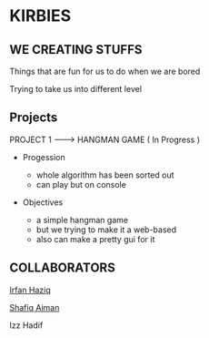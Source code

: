 # KIRBIES
## WE CREATING STUFFS

Things that are fun for us to do when we are bored

Trying to take us into different level

## Projects

PROJECT 1 ---> HANGMAN GAME 
   ( In Progress )
   - Progession
   
      - whole algorithm has been sorted out
      - can play but on console 
      
   - Objectives
   
      - a simple hangman game
      - but we trying to make it a web-based 
      - also can make a pretty gui for it
   
## COLLABORATORS
[Irfan Haziq](https://www.linkedin.com/in/mohamad-irfan-haziq-bin-mohd-khazani-6baa47175/)

[Shafiq Aiman](https://www.linkedin.com/in/shafiq-aiman-555302239/)

Izz Hadif 

